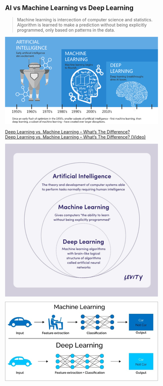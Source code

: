 ## AI vs Machine Learning vs Deep Learning

> Machine learning is intercection of computer science and statistics.  
> Algorithm is learned to make a prediction without being explicitly programmed, only based on patterns in the data.

![AI, ML, DL](../images/AI_ML_DL.png)  

[Deep Learning vs. Machine Learning – What’s The Difference?](https://levity.ai/blog/difference-machine-learning-deep-learning)  
[Deep Learning vs. Machine Learning – What’s The Difference? (Video)](https://www.youtube.com/watch?time_continue=47&v=cDTp-qXXZU0&embeds_referring_euri=https%3A%2F%2Flevity.ai%2F&source_ve_path=MzY4NDIsMTI3Mjk5LDEyNzI5OSwzNjg0MiwzNjg0MiwzNjg0MiwzNjg0MiwxMzkxMTcsMzY4NDIsMTM5MTE3LDM2ODQyLDM2ODQyLDM2ODQyLDI4NjY2&feature=emb_logo)

<img src="../images/AI_ML_DL_2.jpg" alt="AI, ML, D" width="700">  

![Machine Learning vs Deep Learning](../images/ML_vs_DL.jpg)
